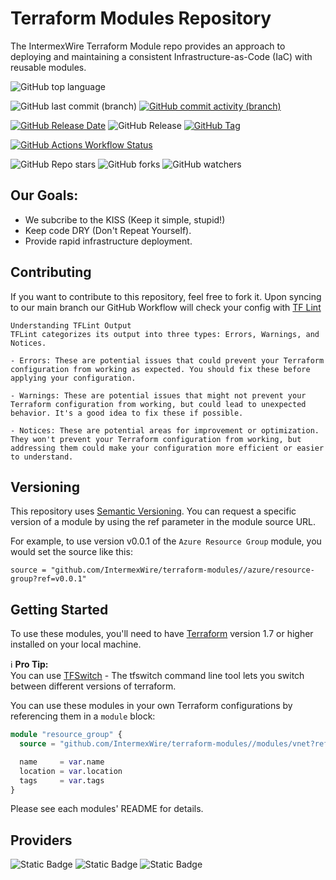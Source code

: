 # Terraform Modules Repository

The IntermexWire Terraform Module repo provides an approach to deploying and maintaining a consistent Infrastructure-as-Code (IaC) with reusable modules.

![GitHub top language](https://img.shields.io/github/languages/top/IntermexWire/terraform-modules)

![GitHub last commit (branch)](https://img.shields.io/github/last-commit/IntermexWire/terraform-modules/main?logo=github&label=Last%20Main%20branch%20commit)
[![GitHub commit activity (branch)](https://img.shields.io/github/commit-activity/w/IntermexWire/terraform-modules/main?label=Main%20branch%20commits)](https://github.com/IntermexWire/terraform-modules/commit/main)

[![GitHub Release Date](https://img.shields.io/github/release-date/IntermexWire/terraform-modules)](https://github.com/IntermexWire/terraform-modules/releases)
![GitHub Release](https://img.shields.io/github/v/release/IntermexWire/terraform-modules)
[![GitHub Tag](https://img.shields.io/github/v/tag/IntermexWire/terraform-modules?sort=semver&link=https%3A%2F%2Fgithub.com%2FIntermexWire%2Fterraform-modules%2Ftags)](https://github.com/IntermexWire/terraform-modules/tree/v0.0.1)

[![GitHub Actions Workflow Status](https://img.shields.io/github/actions/workflow/status/IntermexWire/terraform-modules/terraform-validate-lint.yml?branch=main&label=Merge%20Workflow%20Status)](https://github.com/IntermexWire/terraform-modules/actions)

![GitHub Repo stars](https://img.shields.io/github/stars/IntermexWire/terraform-modules)
![GitHub forks](https://img.shields.io/github/forks/IntermexWire/terraform-modules)
![GitHub watchers](https://img.shields.io/github/watchers/IntermexWire/terraform-modules)

## Our Goals:
* We subcribe to the KISS (Keep it simple, stupid!) 
* Keep code DRY (Don't Repeat Yourself).
* Provide rapid infrastructure deployment.

## Contributing
If you want to contribute to this repository, feel free to fork it. Upon syncing to our main branch our GitHub Workflow will check your config with [TF Lint](https://github.com/terraform-linters/tflint)

    Understanding TFLint Output
    TFLint categorizes its output into three types: Errors, Warnings, and Notices.

    - Errors: These are potential issues that could prevent your Terraform configuration from working as expected. You should fix these before applying your configuration.

    - Warnings: These are potential issues that might not prevent your Terraform configuration from working, but could lead to unexpected behavior. It's a good idea to fix these if possible.

    - Notices: These are potential areas for improvement or optimization. They won't prevent your Terraform configuration from working, but addressing them could make your configuration more efficient or easier to understand.



## Versioning
This repository uses [Semantic Versioning](https://semver.org/). You can request a specific version of a module by using the ref parameter in the module source URL.

For example, to use version v0.0.1 of the `Azure Resource Group` module, you would set the source like this:

`source = "github.com/IntermexWire/terraform-modules//azure/resource-group?ref=v0.0.1"`

## Getting Started

To use these modules, you'll need to have [Terraform](https://github.com/hashicorp/terraform/releases) version 1.7 or higher installed on your local machine.

:information_source: **Pro Tip:**  
You can use [TFSwitch](https://tfswitch.warrensbox.com/Installation/) - The tfswitch command line tool lets you switch between different versions of terraform.


You can use these modules in your own Terraform configurations by referencing them in a `module` block:

```terraform
module "resource_group" {
  source = "github.com/IntermexWire/terraform-modules//modules/vnet?ref=v0.0.1"

  name     = var.name
  location = var.location
  tags     = var.tags
}
```

Please see each modules' README for details.

## Providers
![Static Badge](https://img.shields.io/badge/~%3E1-tf?logo=terraform&label=Terraform&labelColor=purple&color=black)
![Static Badge](https://img.shields.io/badge/~%3E3-azure?logo=microsoftazure&label=Azure&labelColor=blue&color=black)
![Static Badge](https://img.shields.io/badge/~%3E4-cf?logo=cloudflare&label=CloudFlare&labelColor=grey&color=black)

